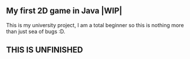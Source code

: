 ## My first 2D game in Java |WIP|

This is my university project, I am a total beginner so this is nothing more than just sea
of bugs :D.

## THIS IS UNFINISHED

